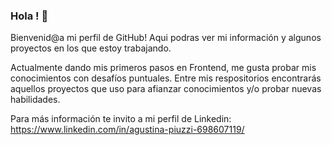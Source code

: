 ### Hola ! 👋

Bienvenid@a mi perfil de GitHub! Aqui podras ver mi información y algunos proyectos en los que estoy trabajando. 

Actualmente dando mis primeros pasos en Frontend, me gusta probar mis conocimientos con desafíos puntuales. Entre mis respositorios encontrarás aquellos proyectos que uso para afianzar conocimientos y/o probar nuevas habilidades. 

Para más información te invito a mi perfil de Linkedin: https://www.linkedin.com/in/agustina-piuzzi-698607119/



<!--
**AgusBelP/AgusBelP** is a ✨ _special_ ✨ repository because its `README.md` (this file) appears on your GitHub profile.

Here are some ideas to get you started:

- 🔭 I’m currently working on ...
- 🌱 I’m currently learning ...
- 👯 I’m looking to collaborate on ...
- 🤔 I’m looking for help with ...
- 💬 Ask me about ...
- 📫 How to reach me: ...
- 😄 Pronouns: ...
- ⚡ Fun fact: ...
-->
